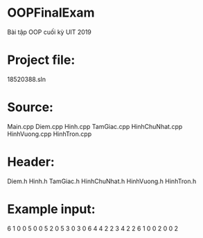 # OOPFinalExam
Bài tập OOP cuối kỳ UIT 2019
# Project file:
18520388.sln
# Source:
Main.cpp
Diem.cpp
Hinh.cpp
TamGiac.cpp
HinhChuNhat.cpp
HinhVuong.cpp
HinhTron.cpp
# Header:
Diem.h
Hinh.h
TamGiac.h
HinhChuNhat.h
HinhVuong.h
HinhTron.h
# Example input:
6
1
0 0
5 0
0 5
2
0 5
3 0
3
0 6 4
4
2 2 3
4
2 2 6
1
0 0
2 0
0 2
